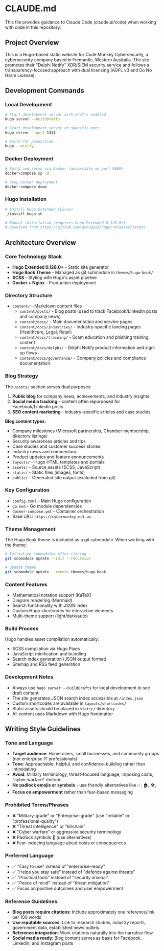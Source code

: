 # CLAUDE.md

This file provides guidance to Claude Code (claude.ai/code) when working with code in this repository.

## Project Overview

This is a Hugo-based static website for Code Monkey Cybersecurity, a cybersecurity company based in Fremantle, Western Australia. The site promotes their "Delphi Notify" XDR/SIEM security service and follows a transparency-focused approach with dual licensing (AGPL v3 and Do No Harm License).

## Development Commands

### Local Development
```bash
# Start development server with drafts enabled
hugo server --buildDrafts

# Start development server on specific port
hugo server --port 1313

# Build for production
hugo --minify
```

### Docker Deployment
```bash
# Build and serve via Docker (accessible on port 8009)
docker-compose up -d

# Stop Docker deployment
docker-compose down
```

### Hugo Installation
```bash
# Install Hugo Extended (Linux)
./install-hugo.sh

# Manual installation (requires Hugo Extended 0.128.0+)
# Download from https://github.com/gohugoio/hugo/releases/latest
```

## Architecture Overview

### Core Technology Stack
- **Hugo Extended 0.128.0+** - Static site generator
- **Hugo Book Theme** - Managed as git submodule in `themes/hugo-book/`
- **SCSS** - Styling with Hugo's asset pipeline
- **Docker + Nginx** - Production deployment

### Directory Structure
- `content/` - Markdown content files
  - `content/posts/` - Blog posts (used to track Facebook/LinkedIn posts and company news)
  - `content/docs/` - Main documentation and service pages
  - `content/docs/industries/` - Industry-specific landing pages (Healthcare, Legal, Retail)
  - `content/docs/training/` - Scam education and phishing training content
  - `content/docs/delphi/` - Delphi Notify product information and sign-up flows
  - `content/docs/governance/` - Company policies and compliance documentation

### Blog Strategy
The `/posts/` section serves dual purposes:
1. **Public blog** for company news, achievements, and industry insights
2. **Social media tracking** - content often repurposed for Facebook/LinkedIn posts
3. **SEO content marketing** - industry-specific articles and case studies

**Blog content types:**
- Company milestones (Microsoft partnership, Chamber membership, directory listings)
- Security awareness articles and tips
- Case studies and customer success stories
- Industry news and commentary
- Product updates and feature announcements
- `layouts/` - Hugo HTML templates and partials
- `assets/` - Source assets (SCSS, JavaScript)
- `static/` - Static files (images, fonts)
- `public/` - Generated site output (excluded from git)

### Key Configuration
- `config.toml` - Main Hugo configuration
- `go.mod` - Go module dependencies
- `docker-compose.yml` - Container orchestration
- Base URL: `https://cybermonkey.net.au`

### Theme Management
The Hugo Book theme is included as a git submodule. When working with the theme:
```bash
# Initialize submodules after cloning
git submodule update --init --recursive

# Update theme
git submodule update --remote themes/hugo-book
```

### Content Features
- Mathematical notation support (KaTeX)
- Diagram rendering (Mermaid)
- Search functionality with JSON index
- Custom Hugo shortcodes for interactive elements
- Multi-theme support (light/dark/auto)

### Build Process
Hugo handles asset compilation automatically:
- SCSS compilation via Hugo Pipes
- JavaScript minification and bundling
- Search index generation (JSON output format)
- Sitemap and RSS feed generation

### Development Notes
- Always use `hugo server --buildDrafts` for local development to see draft content
- The site generates JSON search index accessible at `/index.json`
- Custom shortcodes are available in `layouts/shortcodes/`
- Static assets should be placed in `static/` directory
- All content uses Markdown with Hugo frontmatter

## Writing Style Guidelines

### Tone and Language
- **Target audience**: Home users, small businesses, and community groups (not enterprise IT professionals)
- **Tone**: Approachable, helpful, and confidence-building rather than intimidating
- **Avoid**: Military terminology, threat-focused language, imposing costs, "cyber warfare" rhetoric
- **No padlock emojis or symbols** - use friendly alternatives like ✅, 🏠, 🛠️, 
- **Focus on empowerment** rather than fear-based messaging

### Prohibited Terms/Phrases
- ❌ "Military-grade" or "Enterprise-grade" (use "reliable" or "professional-quality")
- ❌ "Threat intelligence" or "killchain" 
- ❌ "Cyber warfare" or aggressive security terminology
- ❌ Padlock symbols  🔐 (use alternatives)
- ❌ Fear-inducing language about costs or consequences

### Preferred Language
- ✅ "Easy to use" instead of "enterprise-ready"
- ✅ "Helps you stay safe" instead of "defends against threats"
- ✅ "Practical tools" instead of "security arsenal"
- ✅ "Peace of mind" instead of "threat mitigation"
- ✅ Focus on positive outcomes and user empowerment

### Reference Guidelines
- **Blog posts require citations**: Include approximately one reference/link per 100 words
- **Use reputable sources**: Link to research studies, industry reports, government data, established news outlets
- **Reference integration**: Work citations naturally into the narrative flow
- **Social media ready**: Blog content serves as basis for Facebook, LinkedIn, and Instagram posts